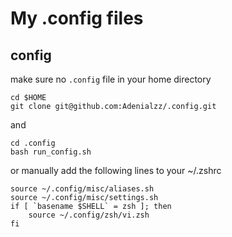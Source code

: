 
# My .config files

## config

make sure no `.config` file in your home directory
```shell
cd $HOME
git clone git@github.com:Adenialzz/.config.git
```

and 

```shell
cd .config
bash run_config.sh
```

or manually add the following lines to your ~/.zshrc

```shell
source ~/.config/misc/aliases.sh
source ~/.config/misc/settings.sh
if [ `basename $SHELL` = zsh ]; then
	source ~/.config/zsh/vi.zsh
fi
```
